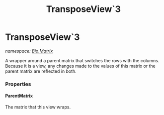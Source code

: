 ﻿---
title: TransposeView`3
---

# TransposeView`3
_namespace: [Bio.Matrix](N-Bio.Matrix.html)_

A wrapper around a parent matrix that switches the rows with the columns.
 Because it is a view, any changes made to the values of this matrix or the parent matrix are reflected in both.



### Properties

#### ParentMatrix
The matrix that this view wraps.

